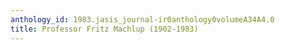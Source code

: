 ```yaml
---
anthology_id: 1983.jasis_journal-ir0anthology0volumeA34A4.0
title: Professor Fritz Machlup (1902-1983)
---
```

